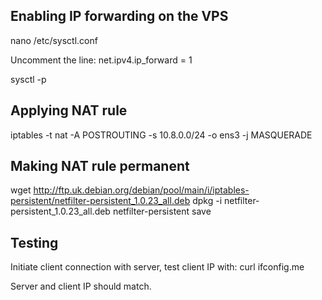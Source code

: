 ## Enabling IP forwarding on the VPS

nano /etc/sysctl.conf

Uncomment the line: net.ipv4.ip_forward = 1

sysctl -p

## Applying NAT rule

iptables -t nat -A POSTROUTING -s 10.8.0.0/24 -o ens3 -j MASQUERADE

## Making NAT rule permanent

wget http://ftp.uk.debian.org/debian/pool/main/i/iptables-persistent/netfilter-persistent_1.0.23_all.deb
dpkg -i netfilter-persistent_1.0.23_all.deb
netfilter-persistent save

## Testing 

Initiate client connection with server, test client IP with: curl ifconfig.me

Server and client IP should match.

